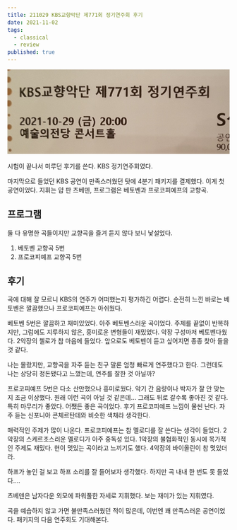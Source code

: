 ```yaml
---
title: 211029 KBS교향악단 제771회 정기연주회 후기
date: 2021-11-02
tags:
  - classical
  - review
published: true
---
```




![ticket](./ticket.png)



시험이 끝나서 미루던 후기를 쓴다. KBS 정기연주회였다.

마지막으로 들었던 KBS 공연이 만족스러웠던 탓에 4분기 패키지를 결제했다. 이게 첫 공연이었다. 지휘는 얍 판 츠베덴, 프로그램은 베토벤과 프로코피예프의 교향곡.



## 프로그램

둘 다 유명한 곡들이지만 교향곡을 즐겨 듣지 않다 보니 낯설었다.

1. 베토벤 교향곡 5번
2. 프로코피예프 교향곡 5번



## 후기

곡에 대해 잘 모르니 KBS의 연주가 어떠했는지 평가하긴 어렵다. 순전히 느낀 바로는 베토벤은 깔끔했으나 프로코피예프는 아쉬웠다.

베토벤 5번은 깔끔하고 재미있었다. 아주 베토벤스러운 곡이었다. 주제를 끝없이 반복하지만, 그럼에도 지루하지 않은, 흥미로운 변형들이 재밌었다. 악장 구성마저 베토벤다웠다. 2악장의 첼로가 참 마음에 들었다. 앞으로도 베토벤이 듣고 싶어지면 종종 찾아 들을 것 같다.

나는 몰랐지만, 교향곡을 자주 듣는 친구 말론 엄청 빠르게 연주했다고 한다. 그런데도 나는 상당히 정돈됐다고 느꼈는데, 연주를 잘한 것 아닐까?

프로코피예프 5번은 다소 산만했으나 흥미로웠다. 악기 간 음량이나 박자가 잘 안 맞는지 조금 이상했다. 원래 이런 곡이 아닐 것 같은데... 그래도 뒤로 갈수록 좋아진 것 같다. 특히 마무리가 좋았다. 어쨌든 좋은 곡이었다. 후기 프로코피예프 느낌이 물씬 난다. 자주 듣는 신포니아 콘체르탄테와 비슷한 색채라 생각한다.

매력적인 주제가 많이 나온다. 프로코피예프는 참 멜로디를 잘 쓴다는 생각이 들었다. 2악장의 스케르초스러운 멜로디가 아주 중독성 있다. 1악장의 불협화적인 동시에 목가적인 주제도 재밌다. 현이 멋있는 곡이라고 느끼기도 했다. 4악장의 바이올린이 참 멋있더라.

하프가 놓인 걸 보고 하프 소리를 잘 들어보자 생각했다. 하지만 곡 내내 한 번도 못 들었다....

츠베덴은 남자다운 외모에 파워풀한 자세로 지휘했다. 보는 재미가 있는 지휘였다.

곡을 예습하지 않고 가면 불만족스러웠던 적이 많은데, 이번엔 꽤 만족스러운 공연이었다. 패키지의 다음 연주회도 기대해본다.

